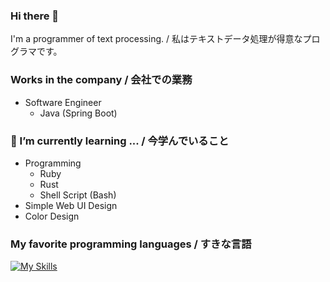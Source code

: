 ### Hi there 🌾

I'm a programmer of text processing. / 私はテキストデータ処理が得意なプログラマです。

### Works in the company / 会社での業務

- Software Engineer
    - Java (Spring Boot)

### 🌱 I’m currently learning ... / 今学んでいること

- Programming
    - Ruby
    - Rust
    - Shell Script (Bash)
- Simple Web UI Design
- Color Design

### My favorite programming languages / すきな言語

[![My Skills](https://skillicons.dev/icons?i=bash,c,ruby)](https://skillicons.dev)


<!--
**mugi-grainp/mugi-grainp** is a ✨ _special_ ✨ repository because its `README.md` (this file) appears on your GitHub profile.

Here are some ideas to get you started:

- 🔭 I’m currently working on ...
- 🌱 I’m currently learning ...
- 👯 I’m looking to collaborate on ...
- 🤔 I’m looking for help with ...
- 💬 Ask me about ...
- 📫 How to reach me: ...
- 😄 Pronouns: ...
- ⚡ Fun fact: ...
-->
